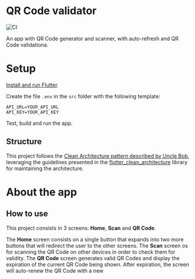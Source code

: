 # QR Code validator

![CI](https://github.com/edgarfroes/mobile-test/workflows/CI/badge.svg?branch=master)

An app with QR Code generator and scanner, with auto-refresh and QR Code validationa.

# Setup
[Install and run Flutter](https://flutter.dev/docs/get-started/install).

Create the file `.env` in the `src` folder with the following template:
```
API_URL=YOUR_API_URL
API_KEY=YOUR_API_KEY
```

Test, build and run the app.

## Structure
This project follows the [Clean Architecture pattern described by Uncle Bob](https://blog.cleancoder.com/uncle-bob/2012/08/13/the-clean-architecture.html), leveraging the guidelines presented in the [flutter_clean_architecture](https://pub.dev/packages/flutter_clean_architecture) library for maintaining the architecture.


# About the app

## How to use
This project consists in 3 screens: **Home**, **Scan** and **QR Code**.

The **Home** screen consists on a single button that expands into two more buttons that will redirect the user to the other screens.
The **Scan** screen os for scanning the QR Code on other devices in order to check them for validity.
The **QR Code** screen generates valid QR Codes and display the expiration of the current QR Code being shown. After expiration, the screen will auto-renew the QR Code with a new 